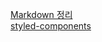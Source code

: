 [Markdown 정리](https://github.com/kongom2/kongom2/blob/main/tech/Markdown.md)<br/>
[styled-components](https://github.com/kongom2/kongom2/blob/main/tech/css/styled-components.md)<br/>
